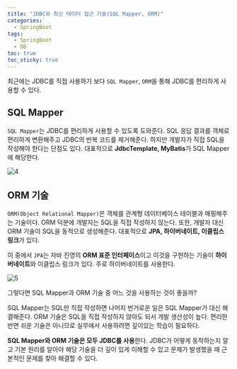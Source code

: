 ```yaml
---
title: "JDBC와 최신 데이터 접근 기술(SQL Mapper, ORM)"
categories:
  - SpringBoot
tags:
  - SpringBoot
  - DB
toc: true
toc_sticky: true
---
```


최근에는 JDBC를 직접 사용하기 보다 `SQL Mapper`, `ORM`을 통해 JDBC를 편리하게 사용할 수 있다.

## SQL Mapper

`SQL Mapper`는 JDBC를 편리하게 사용할 수 있도록 도와준다. SQL 응답 결과를 객체로 편리하게 변환해주고 JDBC의 반복 코드를 제거해준다. 하지만 개발자가 직접 SQL을 작성해야 한다는 단점도 있다. 대표적으로 **JdbcTemplate, MyBatis**가 SQL Mapper에 해당한다.

![4](https://user-images.githubusercontent.com/79130276/197540320-00b379ec-6ac4-4c36-a081-15eba164580c.png)

## ORM 기술

`ORM(Object Relational Mapper)`은 객체를 관계형 데이터베이스 테이블과 매핑해주는 기술이다. ORM 덕분에 개발자는 SQL을 직접 작성하지 않는다. 또한, 개발자 대신 ORM 기술이 SQL을 동적으로 생성해준다. 대표적으로 **JPA, 하이버네이트, 이클립스 링크**가 있다.

이 중에서 `JPA`는 자바 진영의 **ORM 표준 인터페이스**이고 이것을 구현하는 기술이 **하이버네이트**와 이클립스 링크가 있다. 주로 하이버네이트를 사용한다.

![5](https://user-images.githubusercontent.com/79130276/197540323-d1661631-3f72-4499-82b7-3111201e6a37.png)

그렇다면 SQL Mapper과 ORM 기술 중 어느 것을 사용하는 것이 좋을까?

SQL Mapper는 SQL만 직접 작성하면 나머지 번거로운 일은 SQL Mapper가 대신 해결해준다. ORM 기술은 SQL을 직접 작성하지 않아도 되서 개발 생산성이 높다. 편리한 반면 쉬운 기술은 아니므로 실무에서 사용하려면 깊이있는 학습이 필요하다.

**SQL Mapper와 ORM 기술은 모두 JDBC를 사용**한다. JDBC가 어떻게 동작하는지 알고 기본 원리를 알아야 해당 기술을 더 깊이 있게 이해할 수 있고 문제가 발생했을 때 근본적인 문제를 찾아 해결할 수 있다.